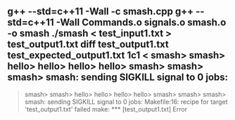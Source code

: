 g++ --std=c++11 -Wall -c smash.cpp
g++ --std=c++11 -Wall Commands.o signals.o smash.o -o smash
./smash < test_input1.txt > test_output1.txt
diff test_output1.txt test_expected_output1.txt
1c1
< smash> smash> hello> hello> hello> hello> smash> smash> smash> smash: sending SIGKILL signal to 0 jobs: 
---
> smash> smash> hello> hello> hello> hello> smash> smash> smash> smash: sending SIGKILL signal to 0 jobs:
Makefile:16: recipe for target 'test_output1.txt' failed
make: *** [test_output1.txt] Error 
